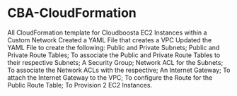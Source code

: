 # CBA-CloudFormation
All CloudFormation template for Cloudboosta EC2 Instances within a Custom Network
Created a YAML File that creates a VPC
Updated the YAML File to create the following:
Public and Private Subnets;
Public and Private Route Tables;
To associate the Public and Private Route Tables to their respective Subnets;
A Security Group;
Network ACL for the Subnets;
To associate the Network ACLs with the respective;
An Internet Gateway;
To attach the Internet Gateway to the VPC;
To configure the Route for the Public Route Table;
To Provision 2 EC2 Instances.
